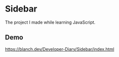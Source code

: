 # Sidebar

The project I made while learning JavaScript.

## Demo

https://blanch.dev/Developer-Diary/Sidebar/index.html